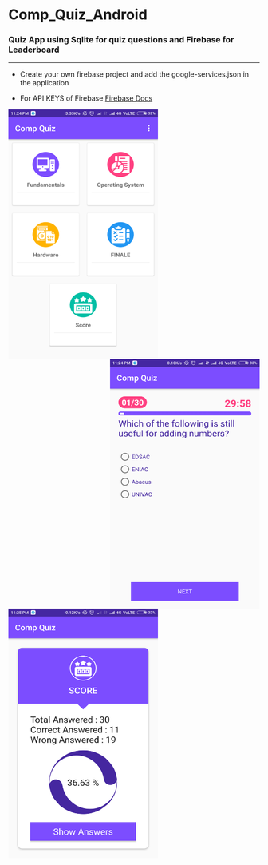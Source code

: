 # Comp_Quiz_Android
### Quiz App using Sqlite for quiz questions and Firebase for Leaderboard
------------------------------------------------------------------------------------

- Create your own firebase project and add the google-services.json in the application

- For API KEYS of Firebase <a href="https://firebase.google.com/docs/android/setup#manually_add_firebase">Firebase Docs</a>



<div>
<img align="left" src="Screens/Category.png" alt="Category" width="300" height="500" />
<img align="right" src="Screens/Quiz Interface.png" alt="Interface" width="300" height="500"/>
</div>

<div>
  <img src="Screens/Score Display.png" alt="Your Score" width="300" height="500"/>
</div>
